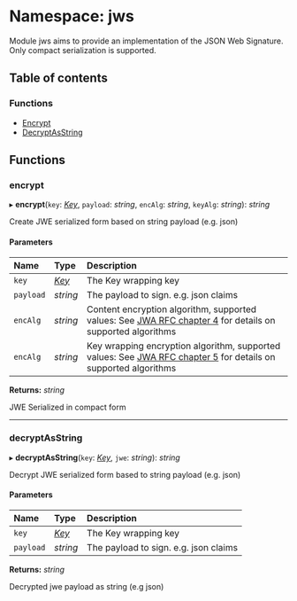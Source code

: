 # Namespace: jws

Module jws aims to provide an implementation of the JSON Web Signature.
Only compact serialization is supported.

## Table of contents

### Functions

- [Encrypt](jwe.md#encrypt)
- [DecryptAsString](jwe.md#decryptAsString)


## Functions

### encrypt

▸ **encrypt**(`key`: [*Key*](../interfaces/jwk.key.md), `payload`: *string*, `encAlg`: *string*, `keyAlg`: *string*): *string*

Create JWE serialized form based on string payload (e.g. json) 

#### Parameters

| Name        | Type | Description                                                                                                                                                          |
|:------------| :------ |:---------------------------------------------------------------------------------------------------------------------------------------------------------------------|
| `key`       | [*Key*](../interfaces/jwk.key.md) | The Key wrapping key                                                                                                                                                 |
| `payload`   | *string* | The payload to sign. e.g. json claims                                                                                                                                |
| `encAlg` | *string* | Content encryption algorithm, supported values: See [JWA RFC chapter 4](https://www.rfc-editor.org/rfc/rfc7518#section-4.1) for details on supported algorithms      |
| `encAlg` | *string* | Key wrapping encryption algorithm, supported values: See [JWA RFC chapter 5](https://www.rfc-editor.org/rfc/rfc7518#section-5.1) for details on supported algorithms |

**Returns:** *string* 

JWE Serialized in compact form

___

### decryptAsString

▸ **decryptAsString**(`key`: [*Key*](../interfaces/jwk.key.md), `jwe`: *string*): *string*

Decrypt JWE serialized form based to string payload (e.g. json)

#### Parameters

| Name        | Type | Description                                                                                                                                                          |
|:------------| :------ |:---------------------------------------------------------------------------------------------------------------------------------------------------------------------|
| `key`       | [*Key*](../interfaces/jwk.key.md) | The Key wrapping key                                                                                                                                                 |
| `payload`   | *string* | The payload to sign. e.g. json claims                                                                                                                                |

**Returns:** *string*

Decrypted jwe payload as string (e.g json)